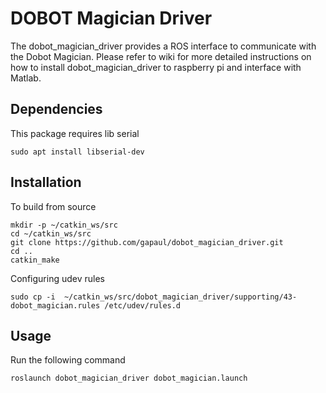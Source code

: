 # DOBOT Magician Driver
The dobot_magician_driver provides a ROS interface to communicate with the Dobot Magician.
Please refer to wiki for more detailed instructions on how to install dobot_magician_driver to raspberry pi and interface with Matlab. 
## Dependencies
This package requires lib serial 

```
sudo apt install libserial-dev
```

## Installation
To build from source
```
mkdir -p ~/catkin_ws/src 
cd ~/catkin_ws/src
git clone https://github.com/gapaul/dobot_magician_driver.git
cd ..
catkin_make
```

Configuring udev rules

```
sudo cp -i  ~/catkin_ws/src/dobot_magician_driver/supporting/43-dobot_magician.rules /etc/udev/rules.d
```
## Usage
Run the following command
```
roslaunch dobot_magician_driver dobot_magician.launch
```
